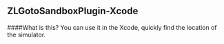 ZLGotoSandboxPlugin-Xcode
------------
####What is this?
You can use it in the Xcode, quickly find the location of the simulator.
